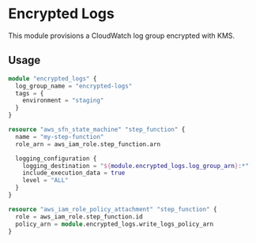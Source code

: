 # Encrypted Logs

This module provisions a CloudWatch log group encrypted with KMS.

## Usage

```terraform
module "encrypted_logs" {
  log_group_name = "encrypted-logs"
  tags = {
    environment = "staging"
  }
}

resource "aws_sfn_state_machine" "step_function" {
  name = "my-step-function"
  role_arn = aws_iam_role.step_function.arn

  logging_configuration {
    logging_destination = "${module.encrypted_logs.log_group_arn}:*"
    include_execution_data = true
    level = "ALL"
  }
}

resource "aws_iam_role_policy_attachment" "step_function" {
  role = aws_iam_role.step_function.id
  policy_arn = module.encrypted_logs.write_logs_policy_arn
}
```
